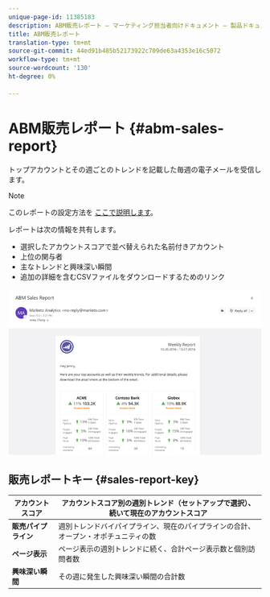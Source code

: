 ```yaml
---
unique-page-id: 11385183
description: ABM販売レポート — マーケティング担当者向けドキュメント — 製品ドキュメント
title: ABM販売レポート
translation-type: tm+mt
source-git-commit: 44ed91b485b52173922c709de63a4353e16c5072
workflow-type: tm+mt
source-wordcount: '130'
ht-degree: 0%

---
```



# ABM販売レポート {#abm-sales-report}

トップアカウントとその週ごとのトレンドを記載した毎週の電子メールを受信します。

>[!NOTE]
>
>このレポートの設定方法を [ここで説明します](https://docs.marketo.com/x/drat)。

レポートは次の情報を共有します。

* 選択したアカウントスコアで並べ替えられた名前付きアカウント
* 上位の関与者
* 主なトレンドと興味深い瞬間
* 追加の詳細を含むCSVファイルをダウンロードするためのリンク

![](assets/one-4.png)

## 販売レポートキー {#sales-report-key}

| **アカウントスコア** | アカウントスコア別の週別トレンド（セットアップで選択）、続いて現在のアカウントスコア |
|---|---|
| **販売パイプライン** | 週別トレンドバイパイプライン、現在のパイプラインの合計、オープン・オポチュニティの数 |
| **ページ表示** | ページ表示の週別トレンドに続く、合計ページ表示数と個別訪問者数 |
| **興味深い瞬間** | その週に発生した興味深い瞬間の合計数 |
